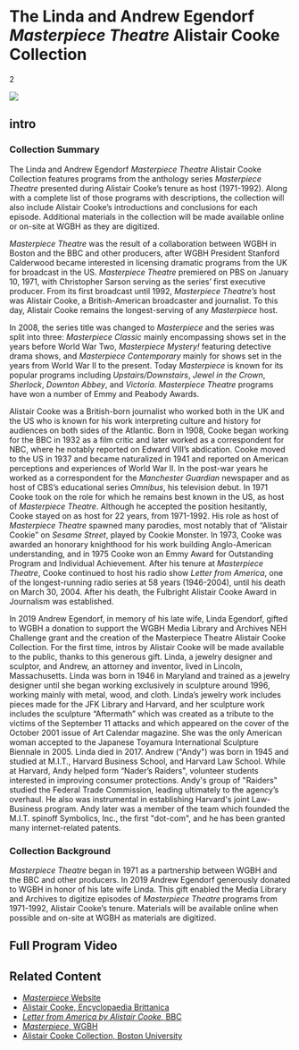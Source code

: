 # The Linda and Andrew Egendorf *Masterpiece Theatre* Alistair Cooke Collection

2

![](https://s3.amazonaws.com/openvault.wgbh.org/special_collections/alistair-cooke/alistair_cooke_collection.jpg)

## intro

### Collection Summary

The Linda and Andrew Egendorf *Masterpiece Theatre* Alistair Cooke Collection features programs from the anthology series *Masterpiece Theatre* presented during Alistair Cooke’s tenure as host (1971-1992). Along with a complete list of those programs with descriptions, the collection will also include Alistair Cooke’s introductions and conclusions for each episode. Additional materials in the collection will be made available online or on-site at WGBH as they are digitized.
 
*Masterpiece Theatre* was the result of a collaboration between WGBH in Boston and the BBC and other producers, after WGBH President Stanford Calderwood became interested in licensing dramatic programs from the UK for broadcast in the US. *Masterpiece Theatre* premiered on PBS on January 10, 1971, with Christopher Sarson serving as the series’ first executive producer. From its first broadcast until 1992, *Masterpiece Theatre’s* host was Alistair Cooke, a British-American broadcaster and journalist. To this day, Alistair Cooke remains the longest-serving of any *Masterpiece* host.

In 2008, the series title was changed to *Masterpiece* and the series was split into three: *Masterpiece Classic* mainly encompassing shows set in the years before World War Two, *Masterpiece Mystery!* featuring detective drama shows, and *Masterpiece Contemporary* mainly for shows set in the years from World War II to the present. Today *Masterpiece* is known for its popular programs including *Upstairs/Downstairs*, *Jewel in the Crown*, *Sherlock*, *Downton Abbey*, and *Victoria*. *Masterpiece Theatre* programs have won a number of Emmy and Peabody Awards.

Alistair Cooke was a British-born journalist who worked both in the UK and the US who is known for his work interpreting culture and history for audiences on both sides of the Atlantic. Born in 1908, Cooke began working for the BBC in 1932 as a film critic and later worked as a correspondent for NBC, where he notably reported on Edward VIII’s abdication. Cooke moved to the US in 1937 and became naturalized in 1941 and reported on American perceptions and experiences of World War II. In the post-war years he worked as a correspondent for the *Manchester Guardian* newspaper and as host of CBS’s educational series *Omnibus*, his television debut. In 1971 Cooke took on the role for which he remains best known in the US, as host of *Masterpiece Theatre*. Although he accepted the position hesitantly, Cooke stayed on as host for 22 years, from 1971-1992. His role as host of *Masterpiece Theatre* spawned many parodies, most notably that of “Alistair Cookie” on *Sesame Street*, played by Cookie Monster. In 1973, Cooke was awarded an honorary knighthood for his work building Anglo-American understanding, and in 1975 Cooke won an Emmy Award for Outstanding Program and Individual Achievement. After his tenure at *Masterpiece Theatre*, Cooke continued to host his radio show *Letter from America*, one of the longest-running radio series at 58 years (1946-2004), until his death on March 30, 2004. After his death, the Fulbright Alistair Cooke Award in Journalism was established.
 
In 2019 Andrew Egendorf, in memory of his late wife, Linda Egendorf, gifted to WGBH a donation to support the WGBH Media Library and Archives NEH Challenge grant and the creation of the Masterpiece Theatre Alistair Cooke Collection.  For the first time, intros by Alistair Cooke will be made available to the public, thanks to this generous gift.  Linda, a jewelry designer and sculptor, and Andrew, an attorney and inventor, lived in Lincoln, Massachusetts.  Linda was born in 1946 in Maryland and trained as a jewelry designer until she began working exclusively in sculpture around 1996, working mainly with metal, wood, and cloth.  Linda’s jewelry work includes pieces made for the JFK Library and Harvard, and her sculpture work includes the sculpture “Aftermath” which was created as a tribute to the victims of the September 11 attacks and which appeared on the cover of the October 2001 issue of Art Calendar magazine.  She was the only American woman accepted to the Japanese Toyamura International Sculpture Biennale in 2005.  Linda died in 2017.  Andrew ("Andy") was born in 1945 and studied at M.I.T., Harvard Business School, and Harvard Law School.  While at Harvard, Andy helped form “Nader’s Raiders", volunteer students interested in improving consumer protections.  Andy's group of "Raiders" studied the Federal Trade Commission, leading ultimately to the agency’s overhaul.  He also was instrumental in establishing Harvard's joint Law-Business program.  Andy later was a member of the team which founded the M.I.T. spinoff Symbolics, Inc., the first "dot-com", and he has been granted many internet-related patents.

### Collection Background

*Masterpiece Theatre* began in 1971 as a partnership between WGBH and the BBC and other producers. In 2019 Andrew Egendorf generously donated to WGBH in honor of his late wife Linda. This gift enabled the Media Library and Archives to digitize episodes of *Masterpiece Theatre* programs from 1971-1992, Alistair Cooke’s tenure. Materials will be available online when possible and on-site at WGBH as materials are digitized.

## Full Program Video

[](http://localhost:3000/catalog?f[special_collection_tags][]=advocates_full_program)

## Related Content

- [<em>Masterpiece</em> Website](https://www.pbs.org/wgbh/masterpiece/)
- [Alistair Cooke, Encyclopaedia Brittanica](https://www.britannica.com/biography/Alistair-Cooke)
- [*Letter from America by Alistair Cooke*, BBC](https://www.bbc.co.uk/programmes/b00f6hbp)
- [<em>Masterpiece</em>, WGBH](https://www.wgbh.org/masterpiece/)
- [Alistair Cooke Collection, Boston University](http://archives.bu.edu/web/alistair-cooke/)
